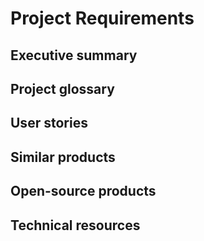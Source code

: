 # Project Requirements

## Executive summary

## Project glossary

## User stories

## Similar products

## Open-source products

## Technical resources